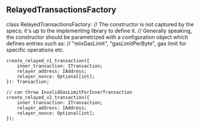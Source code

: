## RelayedTransactionsFactory

class RelayedTransactionsFactory:
    // The constructor is not captured by the specs; it's up to the implementing library to define it.
    // Generally speaking, the constructor should be parametrized with a configuration object which defines entries such as:
    // "minGasLimit", "gasLimitPerByte", gas limit for specific operations etc.

    create_relayed_v1_transaction({
        inner_transaction: ITransaction;
        relayer_address: IAddress;
        relayer_nonce: Optional[int];
    }): Transaction;

    // can throw InvalidGasLimitForInnerTransaction
    create_relayed_v2_transaction({
        inner_transaction: ITransaction;
        relayer_address: IAddress;
        relayer_nonce: Optional[int];
    });
